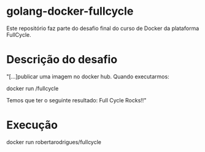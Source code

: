 # golang-docker-fullcycle
Este repositório faz parte do desafio final do curso de Docker da plataforma FullCycle.

# Descrição do desafio
"[...]publicar uma imagem no docker hub. Quando executarmos:

docker run <seu-user>/fullcycle

Temos que ter o seguinte resultado: Full Cycle Rocks!!"

# Execução

docker run robertarodrigues/fullcycle
